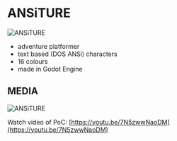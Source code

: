 # ANSiTURE

![ANSiTURE](https://i.imgur.com/VQfHPIp.jpg)

- adventure platformer 
- text based (DOS ANSi) characters
- 16 colours
- made in Godot Engine

## MEDIA
![ANSiTURE](https://i.imgur.com/lGnpg1k.jpg)

Watch video of PoC: [https://youtu.be/7N5zwwNaoDM](https://youtu.be/7N5zwwNaoDM)
